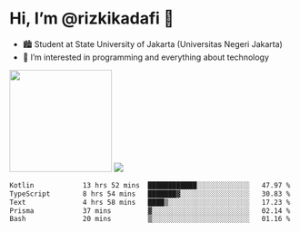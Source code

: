 # Hi, I’m @rizkikadafi 👋
- 🏙 Student at State University of Jakarta (Universitas Negeri Jakarta)
- 👀 I’m interested in programming and everything about technology
<img height="180em" src="https://github-readme-stats.vercel.app/api?username=rizkikadafi&show_icons=true&hide_border=true&&count_private=true&include_all_commits=true" />
<img src="https://github-readme-stats.vercel.app/api/top-langs/?username=rizkikadafi&show_icons=true&hide_border=true&&count_private=true&include_all_commits=true" />

<!--START_SECTION:waka-->

```txt
Kotlin            13 hrs 52 mins  ████████████░░░░░░░░░░░░░   47.97 %
TypeScript        8 hrs 54 mins   ███████▓░░░░░░░░░░░░░░░░░   30.83 %
Text              4 hrs 58 mins   ████▒░░░░░░░░░░░░░░░░░░░░   17.23 %
Prisma            37 mins         ▓░░░░░░░░░░░░░░░░░░░░░░░░   02.14 %
Bash              20 mins         ▒░░░░░░░░░░░░░░░░░░░░░░░░   01.16 %
```

<!--END_SECTION:waka-->

<!---
rizkikadafi/rizkikadafi is a ✨ special ✨ repository because its `README.md` (this file) appears on your GitHub profile.
You can click the Preview link to take a look at your changes.
--->
